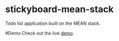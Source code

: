 # stickyboard-mean-stack
Todo list application built on the MEAN stack.

#Demo
Check out the live [demo](https://salty-plateau-64157.herokuapp.com/login).

